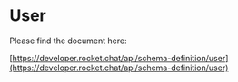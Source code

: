 # User

Please find the document here: 

[https://developer.rocket.chat/api/schema-definition/user](https://developer.rocket.chat/api/schema-definition/user)


